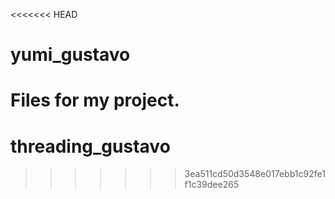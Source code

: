 <<<<<<< HEAD
# yumi_gustavo

Files for my project.
=======
# threading_gustavo
>>>>>>> 3ea511cd50d3548e017ebb1c92fe1f1c39dee265
